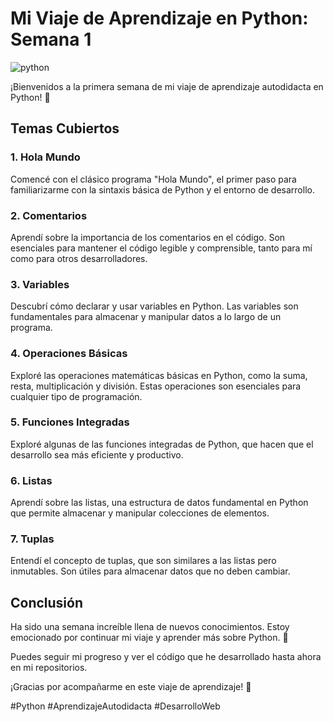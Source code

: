 # Mi Viaje de Aprendizaje en Python: Semana 1

![python](https://github.com/user-attachments/assets/05a50c31-8314-44d2-b175-667b0e37991a)

¡Bienvenidos a la primera semana de mi viaje de aprendizaje autodidacta en Python! 🎉

## Temas Cubiertos

### 1. Hola Mundo
Comencé con el clásico programa "Hola Mundo", el primer paso para familiarizarme con la sintaxis básica de Python y el entorno de desarrollo.

### 2. Comentarios
Aprendí sobre la importancia de los comentarios en el código. Son esenciales para mantener el código legible y comprensible, tanto para mí como para otros desarrolladores.

### 3. Variables
Descubrí cómo declarar y usar variables en Python. Las variables son fundamentales para almacenar y manipular datos a lo largo de un programa.

### 4. Operaciones Básicas
Exploré las operaciones matemáticas básicas en Python, como la suma, resta, multiplicación y división. Estas operaciones son esenciales para cualquier tipo de programación.

### 5. Funciones Integradas
Exploré algunas de las funciones integradas de Python, que hacen que el desarrollo sea más eficiente y productivo.

### 6. Listas
Aprendí sobre las listas, una estructura de datos fundamental en Python que permite almacenar y manipular colecciones de elementos.

### 7. Tuplas
Entendí el concepto de tuplas, que son similares a las listas pero inmutables. Son útiles para almacenar datos que no deben cambiar.

## Conclusión
Ha sido una semana increíble llena de nuevos conocimientos. Estoy emocionado por continuar mi viaje y aprender más sobre Python. 🚀

Puedes seguir mi progreso y ver el código que he desarrollado hasta ahora en mi repositorios.

¡Gracias por acompañarme en este viaje de aprendizaje! 🙌

#Python #AprendizajeAutodidacta #DesarrolloWeb
